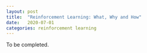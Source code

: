 ```yaml
---
layout: post
title:  "Reinforcement Learning: What, Why and How"
date:   2020-07-01
categories: reinforcement learning
---
```

To be completed.
